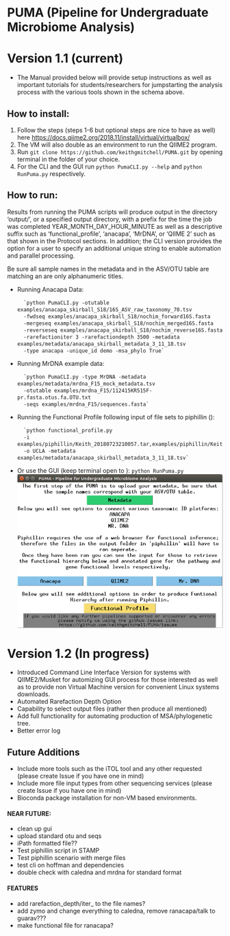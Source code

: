 # PUMA (Pipeline for Undergraduate Microbiome Analysis)

# Version 1.1 (current)
+ The Manual provided below will provide setup instructions as well as important tutorials for 
students/researchers for jumpstarting the analysis process with the various tools shown in the 
schema above.

## How to install:

1. Follow the steps (steps 1-6 but optional steps are nice to have as well) here https://docs.qiime2.org/2018.11/install/virtual/virtualbox/
2. The VM will also double as an environment to run the QIIME2 program.
3. Run `git clone https://github.com/keithgmitchell/PUMA.git` by opening terminal in the folder of your choice.
4. For the CLI and the GUI run `python PumaCLI.py --help` and `python RunPuma.py` respectively.


## How to run:
Results from running the PUMA scripts will produce output in the directory ‘output/’, 
or a specified output directory, with a prefix for the time the job was completed YEAR_MONTH_DAY_HOUR_MINUTE 
as well as a descriptive suffix such as ‘functional_profile’, ‘anacapa’, ‘MrDNA’, or ‘QIIME 2’ such as that 
shown in the Protocol sections. In addition; the CLI version provides the option for a user to specify an additional 
unique string to enable automation and parallel processing.

Be sure all sample names in the metadata and in the ASV/OTU table are matching an are only alphanumeric titles.
+ Running Anacapa Data:

        `python PumaCLI.py -otutable examples/anacapa_skirball_S18/16S_ASV_raw_taxonomy_70.tsv 
        -fwdseq examples/anacapa_skirball_S18/nochim_forward16S.fasta 
        -mergeseq examples/anacapa_skirball_S18/nochim_merged16S.fasta 
        -reverseseq examples/anacapa_skirball_S18/nochim_reverse16S.fasta 
        -rarefactioniter 3 -rarefactiondepth 3500 -metadata examples/metadata/anacapa_skirball_metadata_3_11_18.tsv 
        -type anacapa -unique_id demo -msa_phylo True`

+ Running MrDNA example data:

        `python PumaCLI.py -type MrDNA -metadata examples/metadata/mrdna_F15_mock_metadata.tsv 
        -otutable examples/mrdna_F15/112415KR515F-pr.fasta.otus.fa.OTU.txt 
        -seqs examples/mrdna_F15/sequences.fasta`
        
+ Running the Functional Profile following input of file sets to piphillin ():  

        `python functional_profile.py 
        -i examples/piphillin/Keith_20180723210057.tar,examples/piphillin/Keith_20180723214258.tar 
        -o UCLA -metadata examples/metadata/anacapa_skirball_metadata_3_11_18.tsv`      

+ Or use the GUI (keep terminal open to ):
        `python RunPuma.py`
![PUMA GENERAL FLOWCHART](https://github.com/keithgmitchell/PUMA/blob/master/examples/PUMA_GUI.PNG)




# Version 1.2 (In progress)
+ Introduced Command Line Interface Version for systems with QIIME2/Musket for automizing GUI process for those 
interested as well as to provide non Virtual Machine version for convenient Linux systems downloads. 
+ Automated Rarefaction Depth Option
+ Capability to select output files (rather then produce all mentioned)
+ Add full functionality for automating production of MSA/phylogenetic tree.
+ Better error log

## Future Additions
+ Include more tools such as the iTOL tool and any other requested (please create Issue if you have one in mind)
+ Include more file input types from other sequencing services (please create Issue if you have one in mind)
+ Bioconda package installation for non-VM based environments.

#### NEAR FUTURE:
+ clean up gui
+ upload standard otu and seqs
+ iPath formatted file??
+ Test piphillin script in STAMP
+ Test piphillin scenario with merge files
+ test cli on hoffman and dependencies
+ double check with caledna and mrdna for standard format

#### FEATURES
+ add rarefaction_depth/iter_ to the file names?
+ add zymo and change everything to caledna, remove ranacapa/talk to guarav???
+ make functional file for ranacapa?
